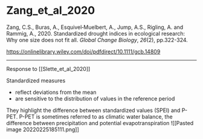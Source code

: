 
# Zang_et_al_2020

Zang, C.S., Buras, A., Esquivel‐Muelbert, A., Jump, A.S., Rigling, A. and Rammig, A., 2020. Standardized drought indices in ecological research: Why one size does not fit all. _Global Change Biology_, _26_(2), pp.322-324.

https://onlinelibrary.wiley.com/doi/pdfdirect/10.1111/gcb.14809

---

Response to [[Slette_et_al_2020]]

Standardized measures
- reflect deviations from the mean
- are sensitive to the distribution of values in the reference period

They highlight the difference between standardized values (SPEI) and P-PET. P-PET is sometimes referred to as climatic water balance, the difference between precipitation and potential evapotranspiration 
![[Pasted image 20220225185111.png]]
